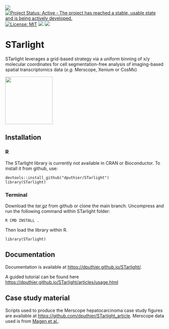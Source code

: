 <!-- README.md is generated from README.Rmd using devtools::build_readme(). Please edit that file -->

[![](https://img.shields.io/badge/lifecycle-stable-green.svg)](https://lifecycle.r-lib.org/articles/stages.html#stable)
[![Project Status: Active - The project has reached a stable, usable
state and is being actively
developed.](https://www.repostatus.org/badges/latest/active.svg)](https://www.repostatus.org/#active)
[![License:
MIT](https://img.shields.io/badge/license-MIT-blue.svg)](https://cran.r-project.org/web/licenses/MIT)
[![](https://img.shields.io/github/last-commit/dputhier/STarlight.svg)](https://github.com/dputhier/STarlight/commits/main)
[![](https://codecov.io/gh/dputhier/STarlight/branch/main/graph/badge.svg)](https://codecov.io/gh/dputhier/STarlight)

# STarlight

STarlight leverages a grid-based strategy via a uniform binning of x/y molecular coordinates for cell segmentation-free analysis of imaging-based spatial transcriptomics data (*e.g.* Merscope, Xenium or CosMx)

<img src="https://github.com/dputhier/STarlight/assets/49205456/6b4da4b3-5be7-40de-95e3-80b851cce8db" style="float: center" class="logo" width="150">

## Installation

### R

The STarlight library is currently not available in CRAN or Bioconductor. To install it from github, use:

    devtools::install_github("dputhier/STarlight")
    library(STarlight)

### Terminal

Download the *tar.gz* from github or clone the main branch. Uncompress and run the following command within STarlight folder:

    R CMD INSTALL .

Then load the library within R.

    library(STarlight)

## Documentation

Documentation is available at
<https://dputhier.github.io/STarlight/>.

A guided tutorial can be found here
<https://dputhier.github.io/STarlight/articles/usage.html>


## Case study material
Scripts used to produce the Merscope hepatocarcinoma case study figures are available at <https://github.com/dputhier/STarlight_article>. Merscope data used is from [Magen et al.](https://www.nature.com/articles/s41591-023-02345-0).

